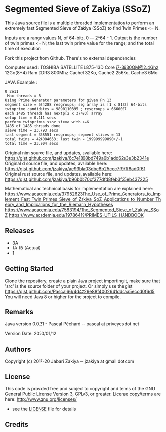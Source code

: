 # Segmented Sieve of Zakiya (SSoZ)

This Java source file is a multiple threaded implementation to perform an
extremely fast Segmented Sieve of Zakiya (SSoZ) to find Twin Primes <= N.

Inputs are a range values N, of 64-bits, 0 -- 2^64 - 1.
Output is the number of twin primes <= N; the last
twin prime value for the range; and the total time of execution.

Fork this project from Github.
There's no external dependencies

Computer used :
TOSHIBA SATELLITE L875-13D Core i7-3630QM@2.4Ghz 12Go(8+4) Ram DDR3 800Mhz
Cache1 32Ko, Cache2 256Ko, Cache3 6Mo

JAVA Example :
``` Please enter an range of integer (comma or space separated): 
0 2e11
 Max threads = 8
Using Prime Generator parameters for given Pn 13
segment size = 524288 resgroups; seg array is [1 x 8192] 64-bits
twinprime candidates = 9890110395 ; resgroups = 6660007
each 1485 threads has nextp[2 x 37493] array
setup time = 0.111 secs
perform twinprimes ssoz sieve with s=6
1485 of 1485 threads done
sieve time = 23.793 secs
last segment = 368551 resgroups; segment slices = 13
total twins = 424084653; last twin = 199999999890+/-1
total time = 23.904 secs
```

Original nim source file, and updates, available here:
https://gist.github.com/jzakiya/6c7e1868bd749a6b1add62e3e3b2341e
Original d source file, and updates, available here:
https://gist.github.com/jzakiya/ae93bfa03dbc8b25ccc7f97ff8ad0f61
Original rust source file, and updates, available here:
https://gist.github.com/jzakiya/b96b0b70cf377dfd8feb3f35eb437225

Mathematical and technical basis for implementation are explained here:
https://www.academia.edu/37952623The_Use_of_Prime_Generators_to_Implement_Fast_Twin_Primes_Sieve_of_Zakiya_SoZ_Applications_to_Number_Theory_and_Implications_for_the_Riemann_Hypotheses
https://www.academia.edu/7583194/The_Segmented_Sieve_of_Zakiya_SSoZ
https://www.academia.edu/19786419/PRIMES-UTILS_HANDBOOK

## Releases

* 3A 
* 1A 1B (Actual)
* 1

## Getting Started

Clone the repository, create a plain Java project importing it, make sure that 'src' is the source folder of your project.
Or simply use the gist https://gist.github.com/Pascal66/4d4229e88f4002641ddcaa5eccd0f6d5
You will need Java 8 or higher for the project to compile.

## Remarks

Java version 0.0.21 - Pascal Péchard -- pascal at priveyes dot net
<p>Version Date: 2020/01/12

## Authors

Copyright (c) 2017-20 Jabari Zakiya -- jzakiya at gmail dot com

## License

This code is provided free and subject to copyright and terms of the
GNU General Public License Version 3, GPLv3, or greater.
License copy/terms are here:  http://www.gnu.org/licenses/
- see the [LICENSE](LICENSE) file for details

## Credits


